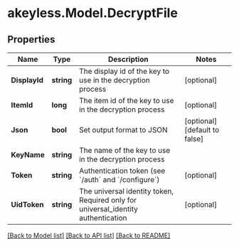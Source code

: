 # akeyless.Model.DecryptFile

## Properties

Name | Type | Description | Notes
------------ | ------------- | ------------- | -------------
**DisplayId** | **string** | The display id of the key to use in the decryption process | [optional] 
**ItemId** | **long** | The item id of the key to use in the decryption process | [optional] 
**Json** | **bool** | Set output format to JSON | [optional] [default to false]
**KeyName** | **string** | The name of the key to use in the decryption process | 
**Token** | **string** | Authentication token (see &#x60;/auth&#x60; and &#x60;/configure&#x60;) | [optional] 
**UidToken** | **string** | The universal identity token, Required only for universal_identity authentication | [optional] 

[[Back to Model list]](../README.md#documentation-for-models) [[Back to API list]](../README.md#documentation-for-api-endpoints) [[Back to README]](../README.md)

